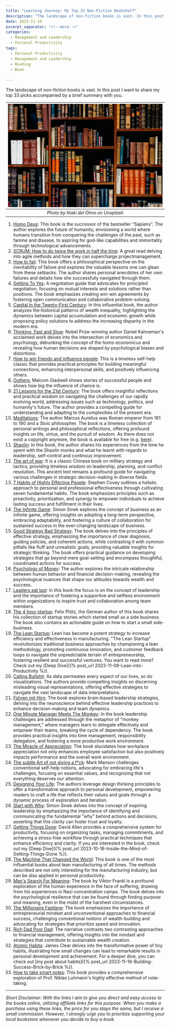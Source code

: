 ```yaml
---
title: "Learning Journey: My Top 33 Non-Fiction Bookshelf"
description: "The landscape of non-fiction books is vast. In this post I want to share my top 33 picks accompanied by a brief summary with you."
date: 2023-11-19
excerpt_separator: "<!--more-->"
categories:
  - Management and Leadership
  - Personal Productivity
tags:
  - Personal Productivity
  - Management and Leadership
  - Reading
  - Book

---
```

The landscape of non-fiction books is vast. In this post I want to share my top 33 picks accompanied by a brief summary with you.

| ![image](/assets/images/inaki-del-olmo-bookshelf-unsplash.jpg) |
|:--:|
| *Photo by Iñaki del Olmo on Unsplash* |

1. [Homo Deus](https://amzn.to/46cWZ4D): This book is the successor of the bestseller “Sapiens”. The author explores the future of humanity, envisioning a world where humans transition from conquering the challenges of the past, such as famine and disease, to aspiring for god-like capabilities and immortality through technological advancements.
2. [SCRUM: How to do twice the work in half the time](https://amzn.to/46J8WQI): A great read delving into agile methods and how they can supercharge projectmanagement.
3. [How to fail](https://amzn.to/40PMS4N): This book offers a philosophical perspective on the inevitability of failure and explores the valuable lessons one can glean from these setbacks. The author shares personal anecdotes of her own failures and details how she successfully navigated through them.
4. [Getting To Yes](https://amzn.to/3MEmvJ6): A negotiation guide that advocates for principled negotiation, focusing on mutual interests and solutions rather than positions. The book emphasizes creating win-win agreements by fostering open communication and collaborative problem-solving.
5. [Capital in the Twenty-First Century](https://amzn.to/40wx6eR): In this influential book, the author analyzes the historical patterns of wealth inequality, highlighting the dynamics between capital accumulation and economic growth while proposing policy solutions to address the increasing disparity in the modern era.
6. [Thinking, Fast and Slow](https://amzn.to/46iVUs8): Nobel Prize-winning author Daniel Kahneman's acclaimed work delves into the intersection of economics and psychology, debunking the concept of the homo economicus and revealing how human decisions are shaped by psychological biases and distortions.
7. [How to win friends and influence people](https://amzn.to/46WyKZ5): This is a timeless self-help classic that provides practical principles for building meaningful connections, enhancing interpersonal skills, and positively influencing others.
8. [Outliers:](https://amzn.to/46XYNQ5) Malcom Gladwell shows stories of successful people and shows how big the influence of chance is.
9. [21 Lessons for the 21st Century](https://amzn.to/3ucf6dx): The book offers insightful reflections and practical wisdom on navigating the challenges of our rapidly evolving world, addressing issues such as technology, politics, and humanity's future. The author provides a compelling guide for understanding and adapting to the complexities of the present era.
10. [Meditations](https://www.gutenberg.org/ebooks/2680): The author Marcus Aurelius was Roman emperor from 161 to 180 and a Stoic philosopher. The book is a timeless collection of personal writings and philosophical reflections, offering profound insights on life, virtue, and the pursuit of wisdom. As there does not exist a copyright anymore, the book is available for free (e.g. [here](https://www.gutenberg.org/ebooks/2680)).
11. [Shaolin](https://amzn.to/3FXtvgu): In this book, the author shares his experiences from the time he spent with the Shaolin monks and what he learnt with regards to leadership, self-control and continous improvement.
12. [The art of war](https://amzn.to/3QRSzvj): It is a classic Chinese book on military strategy and tactics, providing timeless wisdom on leadership, planning, and conflict resolution. This ancient text remains a profound guide for navigating various challenges in strategic decision-making in diverse fields.
13. [7 Habits of Highly Effective People](https://amzn.to/45DhUh0): Stephen Covey outlines a holistic approach to personal and professional effectiveness through cultivating seven fundamental habits. The book emphasizes principles such as proactivity, prioritization, and synergy to empower individuals to achieve lasting success and fulfillment in their lives.
14. [The Infinite Game](https://amzn.to/47sYk8e): Simon Sinek explores the concept of business as an infinite game, offering insights on adopting a long-term perspective, embracing adaptability, and fostering a culture of collaboration for sustained success in the ever-changing landscape of business.
15. [Good Strategy Bad Strategy](https://amzn.to/3u4Zicp): The book delves into the principles of effective strategy, emphasizing the importance of clear diagnosis, guiding policies, and coherent actions, while contrasting it with common pitfalls like fluff and unrealistic goals, providing valuable insights for strategic thinking. The book offers practical guidance on developing strategies that go beyond mere goal-setting and encompass thoughtful, coordinated actions for success.
16. [Psychology of Money](https://amzn.to/3Gfuhpj): The author explores the intricate relationship between human behavior and financial decision-making, revealing the psychological nuances that shape our attitudes towards wealth and success.
17. [Leaders eat last](https://amzn.to/40xUnwM): In this book the focus is on the concept of leadership and the importance of fostering a supportive and selfless environment within organizations to inspire trust and collaboration among team members.
18. [The 4 hour startup](https://amzn.to/3SFhHa2): Felix Plötz, the German author of this book shares his collection of startup stories which started small as a side business. The book also contains an actionable guide on how to start a small side-business.
19. [The Lean Startup](https://amzn.to/3Mal2tB): Lean has become a potent strategy to increase efficiency and effectiveness in manufacturing. "The Lean Startup" revolutionizes traditional business approaches by championing a lean methodology, promoting continuous innovation, and customer feedback loops to navigate the unpredictable terrain of entrepreneurship, fostering resilient and successful ventures. You want to read more? Check out my [Deep Dive]({% post_url 2023-11-09-Lean-into-Productivity %}).
20. [Calling Bullshit](https://amzn.to/46b8DNd): As data permeates every aspect of our lives, so do visualizations. The authors provide compelling insights on discerning misleading visual representations, offering effective strategies to navigate the vast landscape of data interpretations.
21. [Führen mit Hirn](https://amzn.to/3uisD37): The book explores brain-based leadership strategies, delving into the neuroscience behind effective leadership practices to enhance decision-making and team dynamics.
22. [One Minute Manager Meets The Monkey](https://amzn.to/3SAZZ7E): In the book leadership challenges are addressed through the metaphor of "monkey management," where managers learn to delegate effectively and empower their teams, breaking the cycle of dependency. The book provides practical insights into time management, responsibility delegation, and fostering a more productive work environment.
23. [The Miracle of Appreciation](https://amzn.to/4762Yt6): The book elucidates how workplace appreciation not only enhances employee satisfaction but also positively impacts performance and the overall work environment.
24. [The subtle Art of not giving a f*ck](https://amzn.to/46BoPIR): Mark Manson challenges conventional self-help notions, advocating for embracing life's challenges, focusing on essential values, and recognizing that not everything deserves our attention.
25. [Designing Your Life](https://amzn.to/3svbgf7): The authors leverage design thinking principles to offer a transformative approach to personal development, empowering readers to craft a life that reflects their values and goals through a dynamic process of exploration and iteration.
26. [Start with Why](https://amzn.to/49v2Ncj): Simon Sinek delves into the concept of inspiring leadership by emphasizing the importance of identifying and communicating the fundamental "why" behind actions and decisions, asserting that this clarity can foster trust and loyalty.
27. [Getting Things Done](https://amzn.to/3tM3NbC): David Allen provides a comprehensive system for productivity, focusing on organizing tasks, managing commitments, and achieving a stress-free workflow through practical techniques that enhance efficiency and clarity. If you are interested in the book, check out my [Deep Dive]({% post_url 2023-10-18-Inside-the-Mind-of-Getting-Things-Done %}).
28. [The Machine That Changed the World](https://amzn.to/3QQUVe1): This book is one of the most influential books about lean manufacturing of all times. The methods described are not only interesting for the manufacturing industry, but can be also applied in personal productivity.
29. [Man's Search For Meaning](https://amzn.to/40y9juO): The book by Viktor Frankl is a profound exploration of the human experience in the face of suffering, drawing from his experiences in Nazi concentration camps. The book delves into the psychological resilience that can be found through finding purpose and meaning, even in the midst of the harshest circumstances.
30. [The Millionaire Fastlane](https://amzn.to/3Qz77yS): The book emphasizes the importance of entrepreneurial mindset and unconventional approaches to financial success, challenging conventional notions of wealth-building and advocating for strategies that prioritize speed and innovation.
31. [Rich Dad Poor Dad](https://amzn.to/40Bt5FT): The narrative contrasts two contrasting approaches to financial management, offering insights into the mindset and strategies that contribute to sustainable wealth creation.
32. [Atomic Habits](https://amzn.to/3u7uvfl): James Clear delves into the transformative power of tiny habits, illustrating how small changes can lead to remarkable results in personal development and achievement. For a deeper dive, you can check out [my post about habits]({% post_url 2023-11-16-Building-Success-Brick-by-Brick %}).
33. [How to take smart notes](https://amzn.to/474bCIC): This book provides a comprehensive exploration of Prof. Niklas Luhmann's highly effective method of note-taking.

---

*Short Disclaimer: With the links I aim to give you direct and easy access to the books online, utilizing affiliate links for this purpose. When you make a purchase using these links, the price for you stays the same, but I receive a small commission. However, I strongly urge you to prioritize supporting your local bookstore whenever you decide to buy a book.*